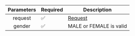 | Parameters 	| Required           	| Description           	|
|:----------:	|--------------------	|-----------------------	|
| request    	| :white_check_mark: 	| [Request](Request.md) 	|
| gender     	| :white_check_mark: 	| MALE or FEMALE is valid  	|